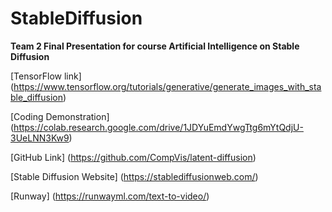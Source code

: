 # StableDiffusion
**Team 2 Final Presentation for course Artificial Intelligence on Stable Diffusion**


[TensorFlow link] (https://www.tensorflow.org/tutorials/generative/generate_images_with_stable_diffusion) 

[Coding Demonstration] (https://colab.research.google.com/drive/1JDYuEmdYwgTtg6mYtQdjU-3UeLNN3Kw9)

[GitHub Link] (https://github.com/CompVis/latent-diffusion) 

[Stable Diffusion Website] (https://stablediffusionweb.com/) 

[Runway] (https://runwayml.com/text-to-video/)
